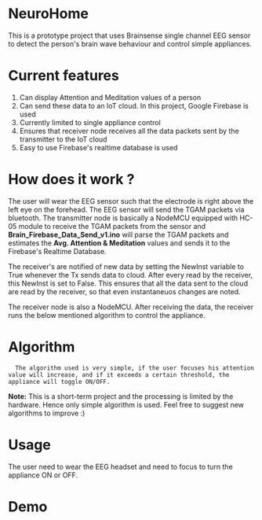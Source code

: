 # NeuroHome
This is a prototype project that uses Brainsense single channel EEG sensor to detect the person's brain wave behaviour and control simple appliances.

# Current features
1. Can display Attention and Meditation values of a person
2. Can send these data to an IoT cloud. In this project, Google Firebase is used
3. Currently limited to single appliance control
4. Ensures that receiver node receives all the data packets sent by the transmitter to the IoT cloud
5. Easy to use Firebase's realtime database is used

# How does it work ?
The user will wear the EEG sensor such that the electrode is right above the left eye on the forehead. The EEG sensor will send the TGAM packets via bluetooth.
The transmitter node is basically a NodeMCU equipped with HC-05 module to receive the TGAM packets from the sensor and **Brain_Firebase_Data_Send_v1.ino** will parse the TGAM packets and estimates the **Avg. Attention & Meditation** values and sends it to the Firebase's Realtime Database.

The receiver's are notified of new data by setting the NewInst variable to True whenever the Tx sends data to cloud. After every read by the receiver, this NewInst is set to False. This ensures that all the data sent to the cloud are read by the receiver, so that even instantaneuos changes are noted.

The receiver node is also a NodeMCU. After receiving the data, the receiver runs the below mentioned algorithm to control the appliance.

# Algorithm
      The algorithm used is very simple, if the user focuses his attention value will increase, and if it exceeds a certain threshold, the appliance will toggle ON/OFF. 
**Note:** This is a short-term project and the processing is limited by the hardware. Hence only simple algorithm is used. Feel free to suggest new algorithms to improve :)

# Usage 
The user need to wear the EEG headset and need to focus to turn the appliance ON or OFF.

# Demo
